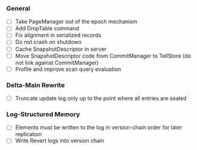 ### General

- [ ] Take PageManager out of the epoch mechanism
- [ ] Add DropTable command
- [ ] Fix alignment in serialized records
- [ ] Do not crash on shutdown
- [ ] Cache SnapshotDescriptor in server
- [ ] Move SnapshotDescriptor code from CommitManager to TellStore (do not link against CommitManager)
- [ ] Profile and improve scan query evaluation

### Delta-Main Rewrite

- [ ] Truncate update log only up to the point where all entries are sealed

### Log-Structured Memory

- [ ] Elements must be written to the log in version-chain order for later replication
- [ ] Write Revert logs into version chain
